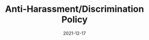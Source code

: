 ---
slug: /pages/v-policies-for-schools-abroad/middlebury-college-policies/anti-harassment-discrimination-policy
date: 2021-12-17
title: Anti-Harassment/Discrimination Policy
---